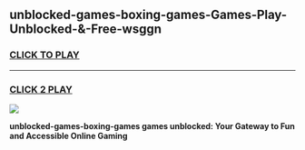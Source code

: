 
## unblocked-games-boxing-games-Games-Play-Unblocked-&-Free-wsggn
<h3>
<a href="https://premium76.site?title=unblocked-games-boxing-games&ref=24A">CLICK TO PLAY</a></h3>
<hr>

<h3>
<a href="https://premium76.site?title=unblocked-games-boxing-games&ref=24A">CLICK 2 PLAY</a>
  
</h3>

<a href="https://premium76.site?title=unblocked-games-boxing-games&ref=24A"><img src="https://clearcache.store/games.png"></a>


**unblocked-games-boxing-games games unblocked: Your Gateway to Fun and Accessible Online Gaming**
